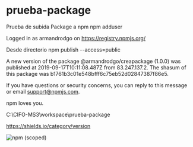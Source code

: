 # prueba-package
Prueba de subida Package a npm
npm adduser

Logged in as armandrodgo on https://registry.npmjs.org/

Desde directorio
npm publish --access=public


A new version of the package @armandrodgo/creapackage (1.0.0) was published at 2019-09-17T10:11:08.487Z from
83.247.137.2. The shasum of this package was b1761b3c01e548bfff6c75eb52d02847387f86e5.

If you have questions or security concerns, you can reply to this message or
email support@npmjs.com.

npm loves you.


C:\CIFO-MS3\workspace\prueba-package

https://shields.io/category/version


![npm (scoped)](https://img.shields.io/npm/v/@armandrodgo/creapackage?style=plastic)
